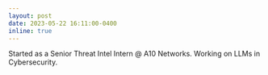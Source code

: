 ```yaml
---
layout: post
date: 2023-05-22 16:11:00-0400
inline: true
---
```


Started as a Senior Threat Intel Intern @ A10 Networks. Working on LLMs in Cybersecurity.